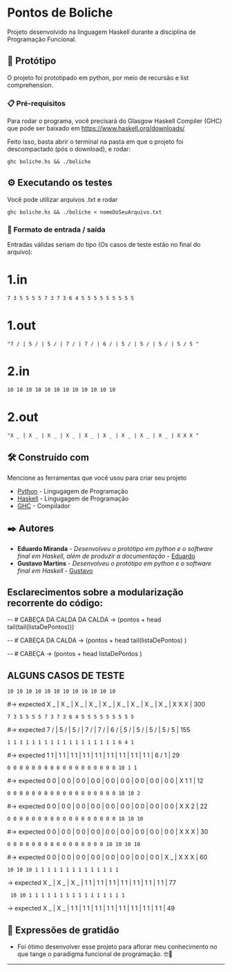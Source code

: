# Pontos de Boliche

Projeto desenvolvido na linguagem Haskell durante a disciplina de Programação Funcional.

## 🚀 Protótipo

O projeto foi prototipado em python, por meio de recursão e list comprehension.

### 📋 Pré-requisitos

Para rodar o programa, você precisará do Glasgow Haskell Compiler (GHC) que pode ser baixado em https://www.haskell.org/downloads/

Feito isso, basta abrir o terminal na pasta em que o projeto foi descompactado (pós o download), e rodar:

```
ghc boliche.hs && ./boliche 
```

## ⚙️ Executando os testes

Você pode utilizar arquivos .txt e rodar
```
ghc boliche.hs && ./boliche < nomeDoSeuArquivo.txt
```
### 🔩 Formato de entrada / saída

Entradas válidas seriam do tipo (Os casos de teste estão no final do arquivo):

# 1.in
```
7 3 5 5 5 5 7 3 7 3 6 4 5 5 5 5 5 5 5 5 5
```
# 1.out
```
"7 / | 5 / | 5 / | 7 / | 7 / | 6 / | 5 / | 5 / | 5 / | 5 / 5 "
```

# 2.in
```
10 10 10 10 10 10 10 10 10 10 10 10
```
# 2.out
```
"X _ | X _ | X _ | X _ | X _ | X _ | X _ | X _ | X _ | X X X "
```


## 🛠️ Construído com

Mencione as ferramentas que você usou para criar seu projeto

* [Python](https://www.python.org/) - Lingugagem de Programação
* [Haskell](https://www.haskell.org/) - Lingugagem de Programação
* [GHC](https://www.haskell.org/ghc/) - Compilador

## ✒️ Autores

* **Eduardo Miranda** - *Desenvolveu o protótipo em python e o software final em Haskell, além de produzir a documentação* - [Eduardo](https://github.com/EduardoMirandaz/)
* **Gustavo Martins** - *Desenvolveu o protótipo em python e o software final em Haskell* - [Gustavo](https://github.com/GustavoOM)


## Esclarecimentos sobre a modularização recorrente do código:

-- # CABEÇA DA CALDA DA CALDA 
-> (pontos +  head tail(tail(listaDePontos)))

-- # CABEÇA DA CALDA 
-> (pontos +  head tail(listaDePontos) )

-- # CABEÇA 
-> (pontos +  head listaDePontos )

## ALGUNS CASOS DE TESTE

```
10 10 10 10 10 10 10 10 10 10 10 10 
```
#-> expected X _ | X _ | X _ | X _ | X _ | X _ | X _ | X _ | X _ | X X X | 300

```
7 3 5 5 5 5 7 3 7 3 6 4 5 5 5 5 5 5 5 5 5 
```
#-> expected 7 / | 5 / | 5 / | 7 / | 7 / | 6 / | 5 / | 5 / | 5 / | 5 / 5 | 155

```
1 1 1 1 1 1 1 1 1 1 1 1 1 1 1 1 1 1 6 4 1 
```
#-> expected 1 1 | 1 1 | 1 1 | 1 1 | 1 1 | 1 1 | 1 1 | 1 1 | 1 1 | 6 / 1 | 29

```
0 0 0 0 0 0 0 0 0 0 0 0 0 0 0 0 0 0 10 1 1 
```
#-> expected 0 0 | 0 0 | 0 0 | 0 0 | 0 0 | 0 0 | 0 0 | 0 0 | 0 0 | X 1 1 | 12 

```
0 0 0 0 0 0 0 0 0 0 0 0 0 0 0 0 0 0 10 10 2 
```
#-> expected 0 0 | 0 0 | 0 0 | 0 0 | 0 0 | 0 0 | 0 0 | 0 0 | 0 0 | X X 2 | 22 

```
0 0 0 0 0 0 0 0 0 0 0 0 0 0 0 0 0 0 10 10 10 
```
#-> expected 0 0 | 0 0 | 0 0 | 0 0 | 0 0 | 0 0 | 0 0 | 0 0 | 0 0 | X X X | 30 

```
0 0 0 0 0 0 0 0 0 0 0 0 0 0 0 0 10 10 10 10 
```
#-> expected 0 0 | 0 0 | 0 0 | 0 0 | 0 0 | 0 0 | 0 0 | 0 0 | X _ | X X X | 60

```
10 10 10 1 1 1 1 1 1 1 1 1 1 1 1 1 1 
```
-> expected X _ | X _ | X _ | 1 1 | 1 1 | 1 1 | 1 1 | 1 1 | 1 1 | 1 1 | 77

``` 
 10 10 1 1 1 1 1 1 1 1 1 1 1 1 1 1 1 1 
```
-> expected X _ | X _ | 1 1 | 1 1 | 1 1 | 1 1 | 1 1 | 1 1 | 1 1 | 1 1 | 49

## 🎁 Expressões de gratidão

* Foi ótimo desenvolver esse projeto para aflorar meu conhecimento no que tange o paradigma funcional de programação. 🤓📢

---
